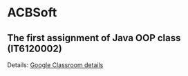 # ACBSoft
## The first assignment of Java OOP class (IT6120002)

Details: [Google Classroom details](https://classroom.google.com/c/NTA1MDEyMjY1ODY1/a/NTczMzE5NDY3ODY4/details)